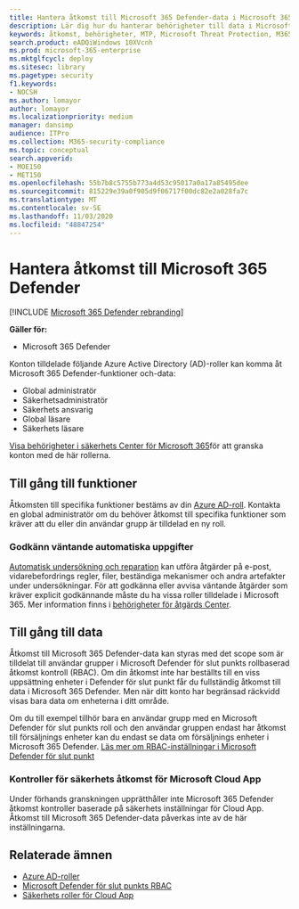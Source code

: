 ```yaml
---
title: Hantera åtkomst till Microsoft 365 Defender-data i Microsoft 365 säkerhets Center
description: Lär dig hur du hanterar behörigheter till data i Microsoft 365 Defender
keywords: åtkomst, behörigheter, MTP, Microsoft Threat Protection, M365, säkerhet, MCAS, MDATP, Cloud App Security, Microsoft Defender Avancerat skydd, scope, omfattning, RBAC
search.product: eADQiWindows 10XVcnh
ms.prod: microsoft-365-enterprise
ms.mktglfcycl: deploy
ms.sitesec: library
ms.pagetype: security
f1.keywords:
- NOCSH
ms.author: lomayor
author: lomayor
ms.localizationpriority: medium
manager: dansimp
audience: ITPro
ms.collection: M365-security-compliance
ms.topic: conceptual
search.appverid:
- MOE150
- MET150
ms.openlocfilehash: 55b7b8c5755b773a4d53c95017a0a17a85495dee
ms.sourcegitcommit: 815229e39a0f905d9f06717f00dc82e2a028fa7c
ms.translationtype: MT
ms.contentlocale: sv-SE
ms.lasthandoff: 11/03/2020
ms.locfileid: "48847254"
---
```

# <a name="manage-access-to-microsoft-365-defender"></a>Hantera åtkomst till Microsoft 365 Defender

[!INCLUDE [Microsoft 365 Defender rebranding](../includes/microsoft-defender.md)]


**Gäller för:**
- Microsoft 365 Defender

Konton tilldelade följande Azure Active Directory (AD)-roller kan komma åt Microsoft 365 Defender-funktioner och-data:
- Global administratör
- Säkerhetsadministratör
- Säkerhets ansvarig
- Global läsare
- Säkerhets läsare

[Visa behörigheter i säkerhets Center för Microsoft 365](https://security.microsoft.com/permissions)för att granska konton med de här rollerna.

## <a name="access-to-functionality"></a>Till gång till funktioner
Åtkomsten till specifika funktioner bestäms av din [Azure AD-roll](https://docs.microsoft.com/azure/active-directory/users-groups-roles/directory-assign-admin-roles). Kontakta en global administratör om du behöver åtkomst till specifika funktioner som kräver att du eller din användar grupp är tilldelad en ny roll.

### <a name="approve-pending-automated-tasks"></a>Godkänn väntande automatiska uppgifter
[Automatisk undersökning och reparation](mtp-autoir-actions.md) kan utföra åtgärder på e-post, vidarebefordrings regler, filer, beständiga mekanismer och andra artefakter under undersökningar. För att godkänna eller avvisa väntande åtgärder som kräver explicit godkännande måste du ha vissa roller tilldelade i Microsoft 365. Mer information finns i [behörigheter för åtgärds Center](mtp-action-center.md#required-permissions-for-action-center-tasks).

## <a name="access-to-data"></a>Till gång till data
Åtkomst till Microsoft 365 Defender-data kan styras med det scope som är tilldelat till användar grupper i Microsoft Defender för slut punkts rollbaserad åtkomst kontroll (RBAC). Om din åtkomst inte har beställts till en viss uppsättning enheter i Defender för slut punkt får du fullständig åtkomst till data i Microsoft 365 Defender. Men när ditt konto har begränsad räckvidd visas bara data om enheterna i ditt område.

Om du till exempel tillhör bara en användar grupp med en Microsoft Defender för slut punkts roll och den användar gruppen endast har åtkomst till försäljnings enheter kan du endast se data om försäljnings enheter i Microsoft 365 Defender. [Läs mer om RBAC-inställningar i Microsoft Defender för slut punkt](https://docs.microsoft.com/windows/security/threat-protection/microsoft-defender-atp/rbac)

### <a name="microsoft-cloud-app-security-access-controls"></a>Kontroller för säkerhets åtkomst för Microsoft Cloud App
Under förhands granskningen upprätthåller inte Microsoft 365 Defender åtkomst kontroller baserade på säkerhets inställningar för Cloud App. Åtkomst till Microsoft 365 Defender-data påverkas inte av de här inställningarna.

## <a name="related-topics"></a>Relaterade ämnen

- [Azure AD-roller](https://docs.microsoft.com/azure/active-directory/users-groups-roles/directory-assign-admin-roles)
- [Microsoft Defender för slut punkts RBAC](https://docs.microsoft.com/windows/security/threat-protection/microsoft-defender-atp/rbac)
- [Säkerhets roller för Cloud App](https://docs.microsoft.com/cloud-app-security/manage-admins)
